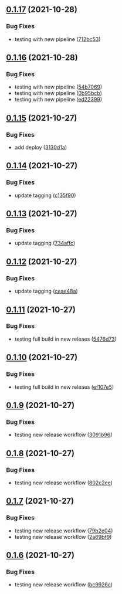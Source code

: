## [0.1.17](https://github.com/LucasCarioca/wedding-registration-admin/compare/v0.1.16...v0.1.17) (2021-10-28)


### Bug Fixes

* testing with new pipeline ([712bc53](https://github.com/LucasCarioca/wedding-registration-admin/commit/712bc538a7ecc2eeab268764cba110cb228529c3))

## [0.1.16](https://github.com/LucasCarioca/wedding-registration-admin/compare/v0.1.15...v0.1.16) (2021-10-28)


### Bug Fixes

* testing with new pipeline ([54b7069](https://github.com/LucasCarioca/wedding-registration-admin/commit/54b706904d74ed6f88962844c79e1b3d3f5d56e9))
* testing with new pipeline ([0b95bcb](https://github.com/LucasCarioca/wedding-registration-admin/commit/0b95bcb2d847440fb0ca9e498e35257a62ecdd36))
* testing with new pipeline ([ed22399](https://github.com/LucasCarioca/wedding-registration-admin/commit/ed22399d92a37842ae0feada775d3932b5bd899c))

## [0.1.15](https://github.com/LucasCarioca/wedding-registration-admin/compare/v0.1.14...v0.1.15) (2021-10-27)


### Bug Fixes

* add deploy ([3130d1a](https://github.com/LucasCarioca/wedding-registration-admin/commit/3130d1a9220d203a6014ef5731a58dee4056bedf))

## [0.1.14](https://github.com/LucasCarioca/wedding-registration-admin/compare/v0.1.13...v0.1.14) (2021-10-27)


### Bug Fixes

* update tagging ([c135f90](https://github.com/LucasCarioca/wedding-registration-admin/commit/c135f9043d8362fd5a25cc11bb9de81c57194d47))

## [0.1.13](https://github.com/LucasCarioca/wedding-registration-admin/compare/v0.1.12...v0.1.13) (2021-10-27)


### Bug Fixes

* update tagging ([734affc](https://github.com/LucasCarioca/wedding-registration-admin/commit/734affcec07aea73b8fef2fab5006fb84186f22b))

## [0.1.12](https://github.com/LucasCarioca/wedding-registration-admin/compare/v0.1.11...v0.1.12) (2021-10-27)


### Bug Fixes

* update tagging ([ceae48a](https://github.com/LucasCarioca/wedding-registration-admin/commit/ceae48abbb61a8a15a4be0d0e01cfbdd2bdc35e3))

## [0.1.11](https://github.com/LucasCarioca/wedding-registration-admin/compare/v0.1.10...v0.1.11) (2021-10-27)


### Bug Fixes

* testing full build in new releaes ([5476d73](https://github.com/LucasCarioca/wedding-registration-admin/commit/5476d735c8548c821d412eaf2b70bdd9f322fed4))

## [0.1.10](https://github.com/LucasCarioca/wedding-registration-admin/compare/v0.1.9...v0.1.10) (2021-10-27)


### Bug Fixes

* testing full build in new releaes ([ef107e5](https://github.com/LucasCarioca/wedding-registration-admin/commit/ef107e5657a3c3a96d10dbec04299d392716a8eb))

## [0.1.9](https://github.com/LucasCarioca/wedding-registration-admin/compare/v0.1.8...v0.1.9) (2021-10-27)


### Bug Fixes

* testing new release workflow ([3091b96](https://github.com/LucasCarioca/wedding-registration-admin/commit/3091b9637538f621d44580fb65c6783cd248a491))

## [0.1.8](https://github.com/LucasCarioca/wedding-registration-admin/compare/v0.1.7...v0.1.8) (2021-10-27)


### Bug Fixes

* testing new release workflow ([802c2ee](https://github.com/LucasCarioca/wedding-registration-admin/commit/802c2ee23d4355caf2465fdf77b2a2387130d7e3))

## [0.1.7](https://github.com/LucasCarioca/wedding-registration-admin/compare/v0.1.6...v0.1.7) (2021-10-27)


### Bug Fixes

* testing new release workflow ([79b2e04](https://github.com/LucasCarioca/wedding-registration-admin/commit/79b2e0451efebc2fb504a70194af042591b9f70b))
* testing new release workflow ([2a69bf9](https://github.com/LucasCarioca/wedding-registration-admin/commit/2a69bf92492d470e6aac98f0e53282c65d73eaf4))

## [0.1.6](https://github.com/LucasCarioca/wedding-registration-admin/compare/v0.1.5...v0.1.6) (2021-10-27)


### Bug Fixes

* testing new release workflow ([bc9926c](https://github.com/LucasCarioca/wedding-registration-admin/commit/bc9926c1df5e6de9142917db4bd8efb37f98af33))
